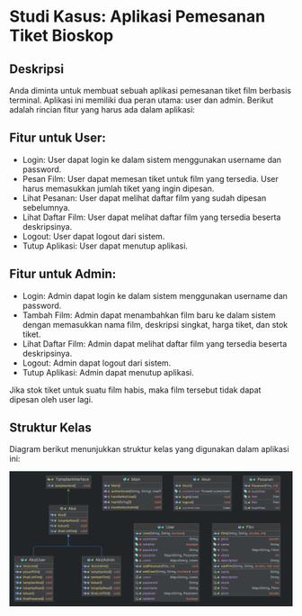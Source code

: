 # Studi Kasus: Aplikasi Pemesanan Tiket Bioskop
## Deskripsi

Anda diminta untuk membuat sebuah aplikasi pemesanan tiket film berbasis terminal. Aplikasi ini memiliki dua peran utama: user dan admin. Berikut adalah rincian fitur yang harus ada dalam aplikasi:

## Fitur untuk User:
- Login: User dapat login ke dalam sistem menggunakan username dan password.
- Pesan Film: User dapat memesan tiket untuk film yang tersedia. User harus memasukkan jumlah tiket yang ingin dipesan.
- Lihat Pesanan: User dapat melihat daftar film yang sudah dipesan sebelumnya.
- Lihat Daftar Film: User dapat melihat daftar film yang tersedia beserta deskripsinya.
- Logout: User dapat logout dari sistem.
- Tutup Aplikasi: User dapat menutup aplikasi.
## Fitur untuk Admin:
- Login: Admin dapat login ke dalam sistem menggunakan username dan password.
- Tambah Film: Admin dapat menambahkan film baru ke dalam sistem dengan memasukkan nama film, deskripsi singkat, harga tiket, dan stok tiket.
- Lihat Daftar Film: Admin dapat melihat daftar film yang tersedia beserta deskripsinya.
- Logout: Admin dapat logout dari sistem.
- Tutup Aplikasi: Admin dapat menutup aplikasi.

Jika stok tiket untuk suatu film habis, maka film tersebut tidak dapat dipesan oleh user lagi.

## Struktur Kelas
Diagram berikut menunjukkan struktur kelas yang digunakan dalam aplikasi ini:

<img src="classdiagram.png" width="2528" alt="Class Diagram"/>